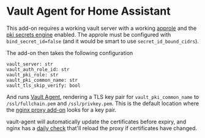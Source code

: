 # Vault Agent for Home Assistant

This add-on requires a working vault server with a working
[approle](https://developer.hashicorp.com/vault/docs/auth/approle) and the
[pki secrets engine](https://developer.hashicorp.com/vault/docs/secrets/pki)
enabled. The approle must be configured with `bind_secret_id=false` 
(and it would be smart to use `secret_id_bound_cidrs`).

The add-on then takes the following configuration
```
vault_server: str
vault_auth_role_id: str
vault_pki_role: str
vault_pki_common_name: str
vault_tls_skip_verify: bool
```

And runs [Vault Agent](https://developer.hashicorp.com/vault/docs/agent-and-proxy),
rendering a TLS key pair for `vault_pki_common_name` to
`/ssl/fullchain.pem` and `/ssl/privkey.pem`. This is the default location where
the
[nginx proxy add-on](https://github.com/home-assistant/addons/tree/master/nginx_proxy)
looks for a key pair.

vault-agent will automatically update the certificates before expiry, and
nginx has a
[daily check](https://github.com/home-assistant/addons/blob/37c3cdc139a7563208b04ae57bf9f8c98bbcee18/nginx_proxy/rootfs/etc/periodic/daily/check_certificate_renewal)
that'll reload the proxy if certificates have changed.
